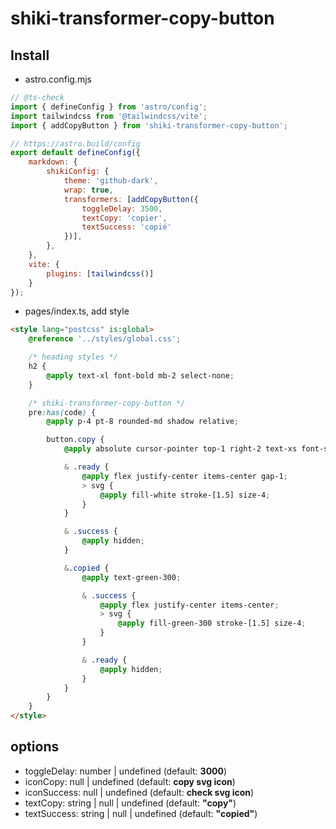 # shiki-transformer-copy-button

## Install

- astro.config.mjs
```mjs
// @ts-check
import { defineConfig } from 'astro/config';
import tailwindcss from '@tailwindcss/vite';
import { addCopyButton } from 'shiki-transformer-copy-button';

// https://astro.build/config
export default defineConfig({
	markdown: {
		shikiConfig: {
			theme: 'github-dark',
			wrap: true,
			transformers: [addCopyButton({
				toggleDelay: 3500,
				textCopy: 'copier',
				textSuccess: 'copié'
			})],
		},
	},
	vite: {
		plugins: [tailwindcss()]
	}
});
```

- pages/index.ts, add style
```html
<style lang="postcss" is:global>
	@reference '../styles/global.css';

	/* heading styles */
	h2 {
		@apply text-xl font-bold mb-2 select-none;
	}

	/* shiki-transformer-copy-button */
	pre:has(code) {
		@apply p-4 pt-8 rounded-md shadow relative;

		button.copy {
			@apply absolute cursor-pointer top-1 right-2 text-xs font-semibold text-white transition-opacity;

			& .ready {
				@apply flex justify-center items-center gap-1;
				> svg {
					@apply fill-white stroke-[1.5] size-4; 
				}
			}

			& .success {
				@apply hidden;
			}

			&.copied {
				@apply text-green-300;

				& .success {
					@apply flex justify-center items-center;
					> svg {
						@apply fill-green-300 stroke-[1.5] size-4; 
					}
				}

				& .ready {
					@apply hidden;
				}
			}
		}
	}
</style>
```

## options

- toggleDelay: number | undefined (default: **3000**)
- iconCopy: null | undefined (default: **copy svg icon**)
- iconSuccess: null | undefined (default: **check svg icon**)
- textCopy: string | null | undefined (default: **"copy"**)
- textSuccess: string | null | undefined (default: **"copied"**)